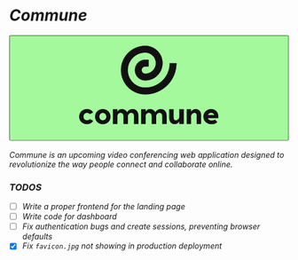 # _Commune_ 

<img alt="banner" src="./assets/Banner.png"/>

_Commune is an upcoming video conferencing web application designed to revolutionize the way people connect and collaborate online._

### _TODOS_
- [ ] _Write a proper frontend for the landing page_
- [ ] _Write code for dashboard_
- [ ] _Fix authentication bugs and create sessions, preventing browser defaults_
- [x] _Fix `favicon.jpg` not showing in production deployment_